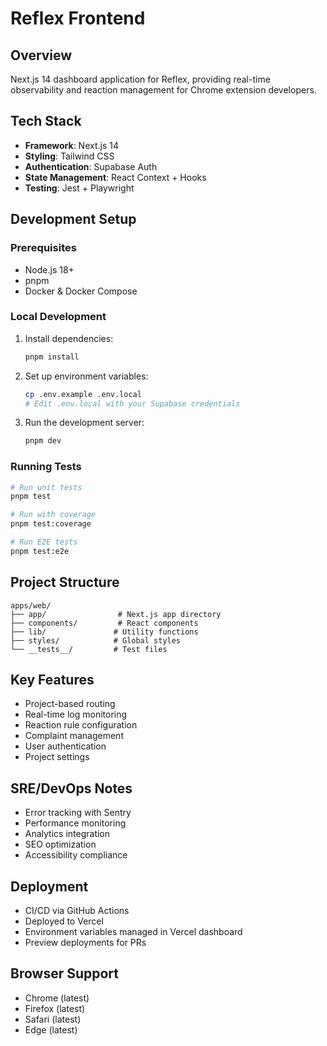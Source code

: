 # Reflex Frontend

## Overview
Next.js 14 dashboard application for Reflex, providing real-time observability and reaction management for Chrome extension developers.

## Tech Stack
- **Framework**: Next.js 14
- **Styling**: Tailwind CSS
- **Authentication**: Supabase Auth
- **State Management**: React Context + Hooks
- **Testing**: Jest + Playwright

## Development Setup

### Prerequisites
- Node.js 18+
- pnpm
- Docker & Docker Compose

### Local Development
1. Install dependencies:
   ```bash
   pnpm install
   ```

2. Set up environment variables:
   ```bash
   cp .env.example .env.local
   # Edit .env.local with your Supabase credentials
   ```

3. Run the development server:
   ```bash
   pnpm dev
   ```

### Running Tests
```bash
# Run unit tests
pnpm test

# Run with coverage
pnpm test:coverage

# Run E2E tests
pnpm test:e2e
```

## Project Structure
```
apps/web/
├── app/                # Next.js app directory
├── components/         # React components
├── lib/               # Utility functions
├── styles/            # Global styles
└── __tests__/         # Test files
```

## Key Features
- Project-based routing
- Real-time log monitoring
- Reaction rule configuration
- Complaint management
- User authentication
- Project settings

## SRE/DevOps Notes
- Error tracking with Sentry
- Performance monitoring
- Analytics integration
- SEO optimization
- Accessibility compliance

## Deployment
- CI/CD via GitHub Actions
- Deployed to Vercel
- Environment variables managed in Vercel dashboard
- Preview deployments for PRs

## Browser Support
- Chrome (latest)
- Firefox (latest)
- Safari (latest)
- Edge (latest)
